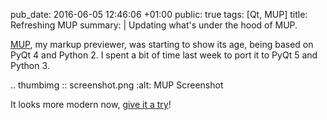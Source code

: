 pub_date: 2016-06-05 12:46:06 +01:00
public: true
tags: [Qt, MUP]
title: Refreshing MUP
summary: |
    Updating what's under the hood of MUP.

[MUP][], my markup previewer, was starting to show its age, being based on PyQt 4 and Python 2. I spent a bit of time last week to port it to PyQt 5 and Python 3.

.. thumbimg :: screenshot.png
    :alt: MUP Screenshot

It looks more modern now, [give it a try][MUP]!

[MUP]: https://github.com/agateau/mup
